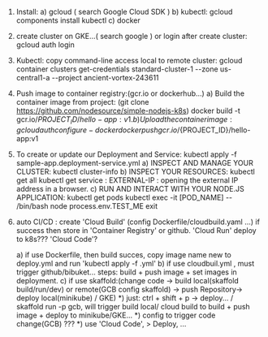 1) Install:
	a) gcloud ( search Google Cloud SDK )
	b) kubectl: 
		gcloud components install kubectl
	c) docker

2) create cluster on GKE...( search google ) or login after create cluster: 
	gcloud auth login

3) Kubectl: copy command-line access local to remote cluster:
	gcloud container clusters get-credentials standard-cluster-1 --zone us-central1-a --project ancient-vortex-243611

4) Push image to container registry:(gcr.io or dockerhub...)
	a) Build the container image from project: (git clone https://github.com/nodesource/simple-nodejs-k8s)
		docker build -t gcr.io/${PROJECT_ID}/hello-app:v1 .
	b) Upload the container image:
		gcloud auth configure-docker
		docker push gcr.io/${PROJECT_ID}/hello-app:v1

5) To create or update our Deployment and Service:
	kubectl apply -f sample-app.deployment-service.yml
	a) INSPECT AND MANAGE YOUR CLUSTER: 
		kubectl cluster-info
	b) INSPECT YOUR RESOURCES:
		kubectl get all
		kubectl get service : EXTERNAL-IP : opening the external IP address in a browser.
	c) RUN AND INTERACT WITH YOUR NODE.JS APPLICATION:
		kubectl get pods
		kubectl exec -it [POD_NAME] -- /bin/bash
		node
		process.env.TEST_ME
		exit

6) auto CI/CD :
	create 'Cloud Build' (config Dockerfile/cloudbuild.yaml ...) 
	if success then store in 'Container Registry' or github.
	'Cloud Run' deploy to k8s???
	'Cloud Code'?
	
	a) if use Dockerfile, then build succes, copy image name new to deploy.yml and run 'kubectl apply -f .yml'
	b) if use cloudbuil.yml , must trigger github/bibuket... steps: build + push image + set images in deployment.
	c) if use skaffold:(change code -> build local(skaffold build/run/dev) or remote(GCB config skaffold) -> push Repository-> deploy local(minikube) / GKE)
		*) just: ctrl + shift + p -> deploy... / skaffold run -p gcb, will trigger build local/ cloud build to build + push image + deploy to minikube/GKE...
		*) config to trigger code change(GCB) ???
		*) use 'Cloud Code', > Deploy, ...

	
	